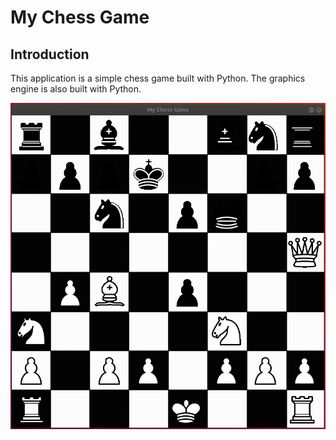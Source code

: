 # My Chess Game
## Introduction
This application is a simple chess game built with Python. The graphics engine is also built with Python.    

![alt text](https://github.com/lulu98/my-chess-game/blob/master/thumbnail.PNG)

